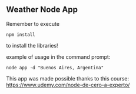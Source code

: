 ## Weather Node App

Remember to execute
```
npm install
```
to install the libraries!

example of usage in the command prompt:

```
node app -d "Buenos Aires, Argentina"
```

This app was made possible thanks to this course: https://www.udemy.com/node-de-cero-a-experto/
